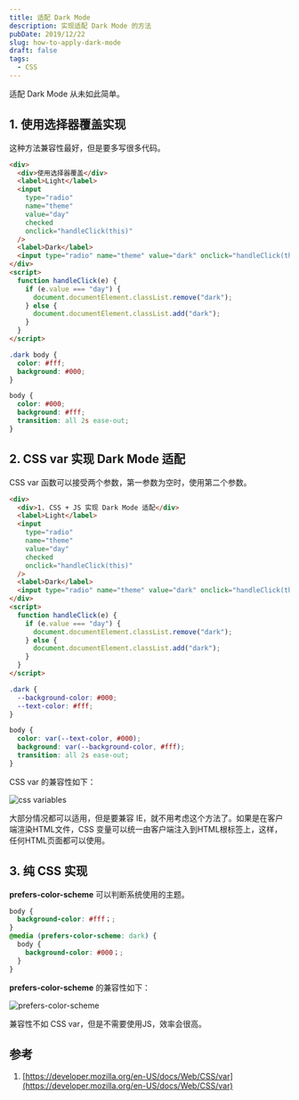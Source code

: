 ```yaml
---
title: 适配 Dark Mode
description: 实现适配 Dark Mode 的方法
pubDate: 2019/12/22
slug: how-to-apply-dark-mode
draft: false
tags:
  - CSS
---
```


适配 Dark Mode 从未如此简单。

## 1. 使用选择器覆盖实现

这种方法兼容性最好，但是要多写很多代码。

```html
<div>
  <div>使用选择器覆盖</div>
  <label>Light</label>
  <input
    type="radio"
    name="theme"
    value="day"
    checked
    onclick="handleClick(this)"
  />
  <label>Dark</label>
  <input type="radio" name="theme" value="dark" onclick="handleClick(this)" />
</div>
<script>
  function handleClick(e) {
    if (e.value === "day") {
      document.documentElement.classList.remove("dark");
    } else {
      document.documentElement.classList.add("dark");
    }
  }
</script>
```

```css
.dark body {
  color: #fff;
  background: #000;
}

body {
  color: #000;
  background: #fff;
  transition: all 2s ease-out;
}
```

## 2. CSS var 实现 Dark Mode 适配

CSS var 函数可以接受两个参数，第一参数为空时，使用第二个参数。

```html
<div>
  <div>1. CSS + JS 实现 Dark Mode 适配</div>
  <label>Light</label>
  <input
    type="radio"
    name="theme"
    value="day"
    checked
    onclick="handleClick(this)"
  />
  <label>Dark</label>
  <input type="radio" name="theme" value="dark" onclick="handleClick(this)" />
</div>
<script>
  function handleClick(e) {
    if (e.value === "day") {
      document.documentElement.classList.remove("dark");
    } else {
      document.documentElement.classList.add("dark");
    }
  }
</script>
```

```css
.dark {
  --background-color: #000;
  --text-color: #fff;
}

body {
  color: var(--text-color, #000);
  background: var(--background-color, #fff);
  transition: all 2s ease-out;
}
```

CSS var 的兼容性如下：

![css variables](@assets/images/caniuse-css-variables.png)

大部分情况都可以适用，但是要兼容 IE，就不用考虑这个方法了。如果是在客户端渲染HTML文件，CSS 变量可以统一由客户端注入到HTML根标签上，这样，任何HTML页面都可以使用。

## 3. 纯 CSS 实现

**prefers-color-scheme** 可以判断系统使用的主题。

```css
body {
  background-color: #fff；;
}
@media (prefers-color-scheme: dark) {
  body {
    background-color: #000；;
  }
}
```

**prefers-color-scheme** 的兼容性如下：

![prefers-color-scheme](@assets/images/caniuse-prefers-color-scheme.png)

兼容性不如 CSS var，但是不需要使用JS，效率会很高。

## 参考

1. [https://developer.mozilla.org/en-US/docs/Web/CSS/var](https://developer.mozilla.org/en-US/docs/Web/CSS/var)
